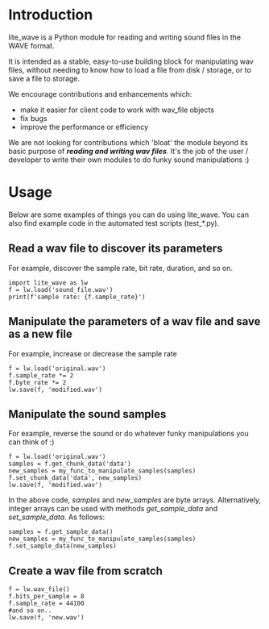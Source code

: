 # Introduction
lite_wave is a Python module for reading and writing sound files in the WAVE format.

It is intended as a stable, easy-to-use building block for manipulating wav files, without needing to know how to load a file from disk / storage, or to save a file to storage. 

We encourage contributions and enhancements which:
 - make it easier for client code to work with wav_file objects
 - fix bugs
 - improve the performance or efficiency

We are not looking for contributions which 'bloat' the module beyond its basic purpose of ***reading and writing wav files***. It's the job of the user / developer to write their own modules to do funky sound manipulations :)

# Usage
Below are some examples of things you can do using lite_wave. You can also find example code in the automated test scripts (test_*.py). 


## Read a wav file to discover its parameters
For example, discover the sample rate, bit rate, duration, and so on.
```
import lite_wave as lw
f = lw.load('sound_file.wav')
print(f'sample rate: {f.sample_rate}')
```

## Manipulate the parameters of a wav file and save as a new file
For example, increase or decrease the sample rate
```
f = lw.load('original.wav')
f.sample_rate *= 2
f.byte_rate *= 2
lw.save(f, 'modified.wav')
```

## Manipulate the sound samples
For example, reverse the sound or do whatever funky manipulations you can think of :)
```
f = lw.load('original.wav')
samples = f.get_chunk_data('data')
new_samples = my_func_to_manipulate_samples(samples)
f.set_chunk_data('data', new_samples)
lw.save(f, 'modified.wav')
```
In the above code, *samples* and *new_samples* are byte arrays. Alternatively, integer arrays can be used with methods *get_sample_data* and *set_sample_data*. As follows:
```
samples = f.get_sample_data()
new_samples = my_func_to_manipulate_samples(samples)
f.set_sample_data(new_samples)
```

## Create a wav file from scratch
```
f = lw.wav_file()
f.bits_per_sample = 8
f.sample_rate = 44100
#and so on..
lw.save(f, 'new.wav')
```
